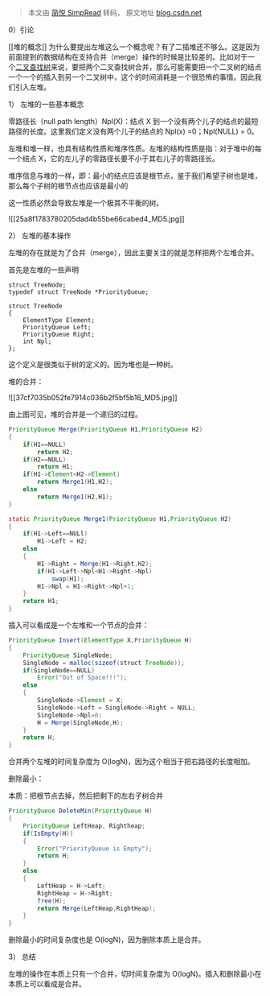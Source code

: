 > 本文由 [简悦 SimpRead](http://ksria.com/simpread/) 转码， 原文地址 [blog.csdn.net](https://blog.csdn.net/changyuanchn/article/details/14647297)

0）引论

[[堆的概念]]
为什么要提出左堆这么一个概念呢？有了二插堆还不够么。这是因为前面提到的数据结构在支持合并（merge）操作的时候是比较差的。比如对于一个[二叉查找树](https://so.csdn.net/so/search?q=%E4%BA%8C%E5%8F%89%E6%9F%A5%E6%89%BE%E6%A0%91&spm=1001.2101.3001.7020)来说，要把两个二叉查找树合并，那么可能需要把一个二叉树的结点一个一个的插入到另一个二叉树中，这个的时间消耗是一个很恐怖的事情。因此我们引入左堆。

1） 左堆的一些基本概念

零路径长（null path length）Npl(X)：结点 X 到一个没有两个儿子的结点的最短路径的长度。这里我们定义没有两个儿子的结点的 Npl(x) =0；Npl(NULL) = 0。

左堆和堆一样，也具有结构性质和堆序性质。左堆的结构性质是指：对于堆中的每一个结点 X，它的左儿子的零路径长要不小于其右儿子的零路径长。

堆序信息与堆的一样，即：最小的结点应该是根节点，鉴于我们希望子树也是堆，那么每个子树的根节点也应该是最小的

这一性质必然会导致左堆是一个极其不平衡的树。

![[25a8f1783780205dad4b55be66cabed4_MD5.jpg]] 

2） 左堆的基本操作  

左堆的存在就是为了合并（merge），因此主要关注的就是怎样把两个左堆合并。

首先是左堆的一些声明

```
struct TreeNode;
typedef struct TreeNode *PriorityQueue;
 
struct TreeNode
{
	ElementType Element;
	PriorityQueue Left;
	PriorityQueue Right;
	int Npl;
};
```

这个定义是很类似于树的定义的。因为堆也是一种树。

堆的合并：

![[37cf7035b052fe7914c036b2f5bf5b16_MD5.jpg]]

由上图可见，堆的合并是一个递归的过程。

```java
PriorityQueue Merge(PriorityQueue H1,PriorityQueue H2)
{
	if(H1==NULL)
		return H2;
	if(H2==NULL)
		return H1;
	if(H1->Element<H2->Element)
		return Merge1(H1,H2);
	else
		return Merge1(H2,H1);
}
```

```java
static PriorityQueue Merge1(PriorityQueue H1,PriorityQueue H2)
{
	if(H1->Left==NULl)
		H1->Left = H2;
	else
	{
		H1->Right = Merge(H1->Right,H2);
		if(H1->Left->Npl<H1->Right->Npl)
			swap(H1);
		H1->Npl = H1->Right->Npl+1;
	}
	return H1;
}
```

插入可以看成是一个左堆和一个节点的合并：

```java
PriorityQueue Insert(ElementType X,PriorityQueue H)
{
	PriorityQueue SingleNode;
	SingleNode = malloc(sizeof(struct TreeNode));
	if(SingleNode==NULL)
		Error("Out of Space!!!");
	else
	{
		SingleNode->Element = X;
		SingleNode->Left = SingleNode->Right = NULL;
		SingleNode->Npl=0;
		H = Merge(SingleNode,H);
	}
	return H;
}
```

合并两个左堆的时间复杂度为 O(logN)，因为这个相当于把右路径的长度相加。

删除最小：

本质：把根节点去掉，然后把剩下的左右子树合并

```java
PriorityQueue DeleteMin(PriorityQueue H)
{
	PriorityQueue LeftHeap, Rightheap;
	if(IsEmpty(H))
	{
		Error("PriorityQueue is Empty");
		return H;
	}
	else
	{
		LeftHeap = H->Left;
		RightHeap = H->Right;
		free(H);
		return Merge(LeftHeap,RightHeap);
	}
}
```

删除最小的时间复杂度也是 O(logN)，因为删除本质上是合并。

  
3） 总结  

左堆的操作在本质上只有一个合并，切时间复杂度为 O(logN)。插入和删除最小在本质上可以看成是合并。